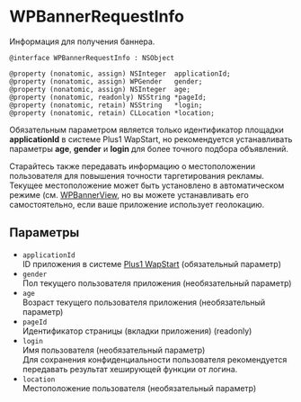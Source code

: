 WPBannerRequestInfo
===================
 Информация для получения баннера.

    @interface WPBannerRequestInfo : NSObject
    
    @property (nonatomic, assign) NSInteger  applicationId;
    @property (nonatomic, assign) WPGender   gender;
    @property (nonatomic, assign) NSInteger  age;
    @property (nonatomic, readonly) NSString *pageId;
    @property (nonatomic, retain) NSString   *login;
    @property (nonatomic, retain) CLLocation *location;

Обязательным параметром является только идентификатор площадки **applicationId** в системе Plus1 WapStart, но рекомендуется устанавливать параметры **age**, **gender** и **login** для более точного подбора объявлений.

Старайтесь также передавать информацию о местоположении пользователя для повышения точности таргетирования рекламы. Текущее местоположение может быть установлено в автоматическом режиме (см. [WPBannerView](https://github.com/WapStart/plus1-ios-sdk/blob/master/doc/WPBannerView.md), но вы можете устанавливать его самостоятельно, если ваше приложение использует геолокацию.

Параметры
---------

* `applicationId`  
  ID приложения в системе [Plus1 WapStart](https://plus1.wapstart.ru) (обязательный параметр)
* `gender`  
  Пол текущего пользователя приложения (необязательный параметр)
* `age`  
  Возраст текущего пользователя приложения (необязательный параметр)
* `pageId`  
  Идентификатор страницы (вкладки приложения) (readonly)
* `login`  
  Имя пользователя (необязательный параметр)  
Для сохранения конфиденциальности пользователя рекомендуется передавать результат хеширующей функции от логина.
* `location`  
  Местоположение пользователя (необязательный параметр)
